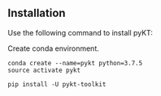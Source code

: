 ## Installation
Use the following command to install pyKT:

Create conda environment.

```
conda create --name=pykt python=3.7.5
source activate pykt
```


```
pip install -U pykt-toolkit
```
